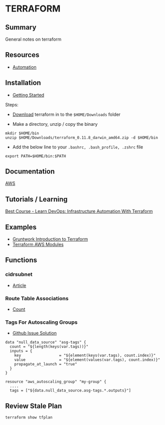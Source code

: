 # TERRAFORM

## Summary

General notes on terraform

## Resources

- [Automation](https://learn.hashicorp.com/terraform/development/running-terraform-in-automation)

## Installation

- [Getting Started](https://www.terraform.io/intro/getting-started/install.html)

Steps:

- [Download](https://www.terraform.io/downloads.html) terraform in to the
  `$HOME/Downloads` folder

- Make a directory, unzip / copy the binary

```console
mkdir $HOME/bin
unzip $HOME/Downloads/terraform_0.11.8_darwin_amd64.zip -d $HOME/bin
```

- Add the below line to your `.bashrc, .bash_profile, .zshrc` file

```shell
export PATH=$HOME/bin:$PATH
```

## Documentation

[AWS](https://www.terraform.io/docs/providers/aws/index.html)

## Tutorials / Learning

[Best Course - Learn DevOps: Infrastructure Automation With Terraform](https://www.udemy.com/learn-devops-infrastructure-automation-with-terraform/learn/v4/content)

## Examples

- [Gruntwork Introduction to Terraform](https://blog.gruntwork.io/an-introduction-to-terraform-f17df9c6d180)
- [Terraform AWS Modules](https://github.com/terraform-aws-modules)

## Functions

### cidrsubnet

- [Article](http://blog.itsjustcode.net/blog/2017/11/18/terraform-cidrsubnet-deconstructed/)

### Route Table Associations

- [Count](https://stackoverflow.com/questions/51739482/terraform-how-to-associate-multiple-subnet-to-route-table)

### Tags For Autoscaling Groups

- [Github Issue Solution](https://github.com/hashicorp/terraform/issues/15226)

```
data "null_data_source" "asg-tags" {
  count = "${length(keys(var.tags))}"
  inputs = {
    key                 = "${element(keys(var.tags), count.index)}"
    value               = "${element(values(var.tags), count.index)}"
    propagate_at_launch = "true"
  }
}

resource "aws_autoscaling_group" "my-group" {
  ....
  tags = ["${data.null_data_source.asg-tags.*.outputs}"]
```

## Review Stale Plan

```console
terraform show tfplan
```
